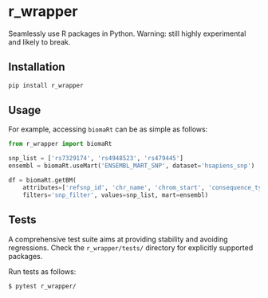 # r_wrapper

Seamlessly use R packages in Python.
Warning: still highly experimental and likely to break.


## Installation

```bash
pip install r_wrapper
```


## Usage

For example, accessing `biomaRt` can be as simple as follows:
```python
from r_wrapper import biomaRt

snp_list = ['rs7329174', 'rs4948523', 'rs479445']
ensembl = biomaRt.useMart('ENSEMBL_MART_SNP', dataset='hsapiens_snp')

df = biomaRt.getBM(
    attributes=['refsnp_id', 'chr_name', 'chrom_start', 'consequence_type_tv'],
    filters='snp_filter', values=snp_list, mart=ensembl)
```


## Tests

A comprehensive test suite aims at providing stability and avoiding regressions.
Check the `r_wrapper/tests/` directory for explicitly supported packages.

Run tests as follows:
```bash
$ pytest r_wrapper/
```
